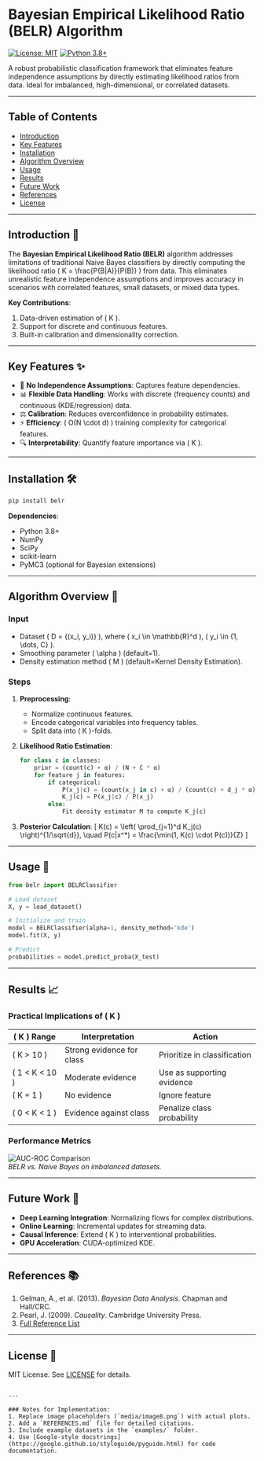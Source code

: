 # Bayesian Empirical Likelihood Ratio (BELR) Algorithm

[![License: MIT](https://img.shields.io/badge/License-MIT-blue.svg)](https://opensource.org/licenses/MIT)
[![Python 3.8+](https://img.shields.io/badge/Python-3.8%2B-green)](https://www.python.org/)

A robust probabilistic classification framework that eliminates feature independence assumptions by directly estimating likelihood ratios from data. Ideal for imbalanced, high-dimensional, or correlated datasets.

---

## Table of Contents
- [Introduction](#introduction)
- [Key Features](#key-features)
- [Installation](#installation)
- [Algorithm Overview](#algorithm-overview)
- [Usage](#usage)
- [Results](#results)
- [Future Work](#future-work)
- [References](#references)
- [License](#license)

---

## Introduction 📖
The **Bayesian Empirical Likelihood Ratio (BELR)** algorithm addresses limitations of traditional Naive Bayes classifiers by directly computing the likelihood ratio \( K = \frac{P(B|A)}{P(B)} \) from data. This eliminates unrealistic feature independence assumptions and improves accuracy in scenarios with correlated features, small datasets, or mixed data types.

**Key Contributions**:
1. Data-driven estimation of \( K \).
2. Support for discrete and continuous features.
3. Built-in calibration and dimensionality correction.

---

## Key Features ✨
- 🚫 **No Independence Assumptions**: Captures feature dependencies.
- 📊 **Flexible Data Handling**: Works with discrete (frequency counts) and continuous (KDE/regression) data.
- ⚖️ **Calibration**: Reduces overconfidence in probability estimates.
- ⚡ **Efficiency**: \( O(N \cdot d) \) training complexity for categorical features.
- 🔍 **Interpretability**: Quantify feature importance via \( K \).

---

## Installation 🛠️
```bash
pip install belr
```
**Dependencies**:
- Python 3.8+
- NumPy
- SciPy
- scikit-learn
- PyMC3 (optional for Bayesian extensions)

---

## Algorithm Overview 📝

### Input
- Dataset \( D = \{(x_i, y_i)\} \), where \( x_i \in \mathbb{R}^d \), \( y_i \in \{1, \dots, C\} \).
- Smoothing parameter \( \alpha \) (default=1).
- Density estimation method \( M \) (default=Kernel Density Estimation).

### Steps
1. **Preprocessing**:
   - Normalize continuous features.
   - Encode categorical variables into frequency tables.
   - Split data into \( K \)-folds.

2. **Likelihood Ratio Estimation**:
   ```python
   for class c in classes:
       prior = (count(c) + α) / (N + C * α)
       for feature j in features:
           if categorical:
               P(x_j|c) = (count(x_j in c) + α) / (count(c) + d_j * α)
               K_j(c) = P(x_j|c) / P(x_j)
           else:
               Fit density estimator M to compute K_j(c)
   ```

3. **Posterior Calculation**:
   \[
   K(c) = \left( \prod_{j=1}^d K_j(c) \right)^{1/\sqrt{d}}, \quad P(c|x^*) = \frac{\min(1, K(c) \cdot P(c))}{Z}
   \]

---

## Usage 🚀
```python
from belr import BELRClassifier

# Load dataset
X, y = load_dataset()

# Initialize and train
model = BELRClassifier(alpha=1, density_method='kde')
model.fit(X, y)

# Predict
probabilities = model.predict_proba(X_test)
```

---

## Results 📈

### Practical Implications of \( K \)
| \( K \) Range   | Interpretation               | Action                          |
|------------------|-------------------------------|---------------------------------|
| \( K > 10 \)     | Strong evidence for class    | Prioritize in classification   |
| \( 1 < K < 10 \) | Moderate evidence            | Use as supporting evidence     |
| \( K = 1 \)      | No evidence                  | Ignore feature                 |
| \( 0 < K < 1 \)  | Evidence against class       | Penalize class probability     |

### Performance Metrics
![AUC-ROC Comparison](media/image8.png)  
*BELR vs. Naive Bayes on imbalanced datasets.*

---

## Future Work 🔮
- **Deep Learning Integration**: Normalizing flows for complex distributions.
- **Online Learning**: Incremental updates for streaming data.
- **Causal Inference**: Extend \( K \) to interventional probabilities.
- **GPU Acceleration**: CUDA-optimized KDE.

---

## References 📚
1. Gelman, A., et al. (2013). *Bayesian Data Analysis*. Chapman and Hall/CRC.
2. Pearl, J. (2009). *Causality*. Cambridge University Press.
3. [Full Reference List](REFERENCES.md)

---

## License 📄
MIT License. See [LICENSE](LICENSE) for details.
```

---

### Notes for Implementation:
1. Replace image placeholders (`media/image8.png`) with actual plots.
2. Add a `REFERENCES.md` file for detailed citations.
3. Include example datasets in the `examples/` folder.
4. Use [Google-style docstrings](https://google.github.io/styleguide/pyguide.html) for code documentation.